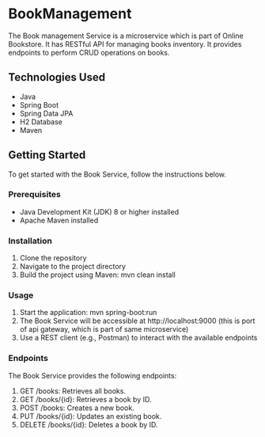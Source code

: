 # BookManagement

The Book management Service is a microservice which is part of Online Bookstore.
It has RESTful API for managing books inventory. It provides endpoints to perform CRUD operations on books.

## Technologies Used

- Java
- Spring Boot
- Spring Data JPA
- H2 Database
- Maven

## Getting Started

To get started with the Book Service, follow the instructions below.

### Prerequisites

- Java Development Kit (JDK) 8 or higher installed
- Apache Maven installed

### Installation

1. Clone the repository
2. Navigate to the project directory
3. Build the project using Maven: mvn clean install

### Usage
1. Start the application: mvn spring-boot:run
2. The Book Service will be accessible at http://localhost:9000 (this is port of api gateway, which is part of same microservice)
3. Use a REST client (e.g., Postman) to interact with the available endpoints

### Endpoints
The Book Service provides the following endpoints:
1. GET /books: Retrieves all books.
2. GET /books/{id}: Retrieves a book by ID.
3. POST /books: Creates a new book.
4. PUT /books/{id}: Updates an existing book.
5. DELETE /books/{id}: Deletes a book by ID.



      


